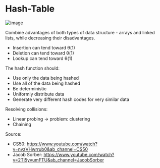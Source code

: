 # Hash-Table

![image](https://github.com/carologata/Hash-Table/assets/105884639/8d9d6a70-5ace-4ec3-b9ce-642919c2638d)

Combine advantages of both types of data structure - arrays and linked lists, while decreasing their disadvantages.

- Insertion can tend toward θ(1)
- Deletion can tend toward θ(1)
- Lookup can tend toward θ(1)

The hash function should:
 - Use only the data being hashed
 - Use all of the data being hashed
 - Be deterministic
 - Uniformly distribute data
 - Generate very different hash codes for very similar data

Resolving collisions:
 - Linear probing -> problem: clustering
 - Chaining

Source:
 - CS50: https://www.youtube.com/watch?v=nvzVHwrrub0&ab_channel=CS50
 - Jacob Sorber: https://www.youtube.com/watch?v=2Ti5yvumFTU&ab_channel=JacobSorber
